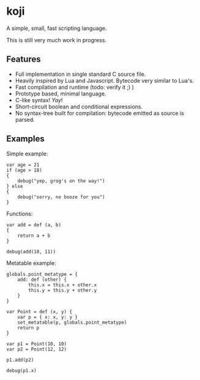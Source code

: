 # koji
A simple, small, fast scripting language.

This is still very much work in progress.

## Features

- Full implementation in single standard C source file.
- Heavily inspired by Lua and Javascript. Bytecode very similar to Lua's.
- Fast compilation and runtime (todo: verify it ;) )
- Prototype based, minimal language.
- C-like syntax! *Yay*!
- Short-circuit boolean and conditional expressions.
- No syntax-tree built for compilation: bytecode emitted as source is parsed.

## Examples

Simple example:

	var age = 21
	if (age > 18)
	{
		debug("yep, grog's on the way!")
	} else
	{
		debug("sorry, no booze for you")
	}

Functions:
	
	var add = def (a, b)
	{
		return a + b
	}
	
	debug(add(10, 11))

Metatable example:

	globals.point_metatype = {
	    add: def (other) {
	        this.x = this.x + other.x
	        this.y = this.y + other.y
	    }
	}
	
	var Point = def (x, y) {
	    var p = { x: x, y: y }
	    set_metatable(p, globals.point_metatype)
	    return p
	}
	
	var p1 = Point(10, 10)
	var p2 = Point(12, 12)
	
	p1.add(p2)
	
	debug(p1.x)
